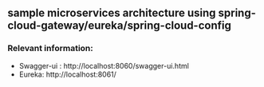 ## sample microservices architecture using spring-cloud-gateway/eureka/spring-cloud-config

### Relevant information:

* Swagger-ui : http://localhost:8060/swagger-ui.html
* Eureka: http://localhost:8061/
